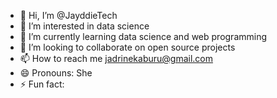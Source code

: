 - 👋 Hi, I’m @JayddieTech
- 👀 I’m interested in data science
- 🌱 I’m currently learning data science and web programming
- 💞️ I’m looking to collaborate on open source projects
- 📫 How to reach me jadrinekaburu@gmail.com
- 😄 Pronouns: She
- ⚡ Fun fact: 

<!---
JayddieTech/JayddieTech is a ✨ special ✨ repository because its `README.md` (this file) appears on your GitHub profile.
You can click the Preview link to take a look at your changes.
--->
